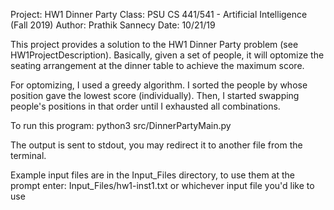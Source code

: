 Project: HW1 Dinner Party
Class: PSU CS 441/541 - Artificial Intelligence (Fall 2019)
Author: Prathik Sannecy
Date: 10/21/19

This project provides a solution to the HW1 Dinner Party problem (see HW1ProjectDescription). Basically, given a set of people, it will optomize the seating arrangement at the dinner table to achieve the maximum score.

For optomizing, I used a greedy algorithm. I sorted the people by whose position gave the lowest score (individually). Then, I started swapping people's positions in that order until I exhausted all combinations.

To run this program:
python3 src/DinnerPartyMain.py

The output is sent to stdout, you may redirect it to another file from the terminal.

Example input files are in the Input_Files directory, to use them at the prompt enter:
Input_Files/hw1-inst1.txt
or whichever input file you'd like to use